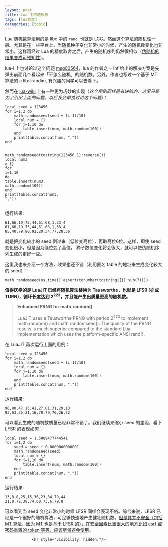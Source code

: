 ```yaml
---
layout: post
title: Lua 中的随机数  
tags: [lua文章]
categories: [topic]
---
```

<p>Lua 随机数算法用的是 libc 中的 <code class="highlighter-rouge">rand</code>, 也就是 LCG。然而这个算法的随机性一般。尤其是在一些平台上，当随机种子变化非常小的时候，产生的随机数变化也非常小。这样再经过 Lua 的精度取舍之后，产生的随机序列仍然很相似（<u>伪随机的结果变成可预知性</u>）。</p>

<p>lua-l 上也讨论过这个问题 <a href="http://lua-users.org/lists/lua-l/2007-03/msg00564.html">msg00564</a>，lua 的作者之一 lhf 给出的解决方案是先弹出前面几个看起来「不怎么随机」的随机数。另外，作者也写过一个基于 MT 算法的 c lib: lrandim, 有兴趣的同学可以去看下。</p>

<p>然而在 <a href="http://lua-users.org/wiki/MathLibraryTutorial">lua-wiki</a> 上有一种更为巧妙的实现（<em>这个用例同样是有缺陷的，这里只是为了引出上面的问题。以后我会单独讨论这个问题</em>）：</p>

<div class="language-lua highlighter-rouge"><div class="highlight"><pre class="highlight"><code><span class="kd">local</span> <span class="n">seed</span> <span class="o">=</span> <span class="mi">123456</span>
<span class="k">for</span> <span class="n">i</span><span class="o">=</span><span class="mi">1</span><span class="p">,</span><span class="mi">2</span> <span class="k">do</span>
    <span class="nb">math.randomseed</span><span class="p">(</span><span class="n">seed</span> <span class="o">+</span> <span class="p">(</span><span class="n">i</span><span class="o">-</span><span class="mi">1</span><span class="p">)</span><span class="o">/</span><span class="mi">10</span><span class="p">)</span>
    <span class="kd">local</span> <span class="n">num</span> <span class="o">=</span> <span class="p">{}</span>
    <span class="k">for</span> <span class="n">j</span><span class="o">=</span><span class="mi">1</span><span class="p">,</span><span class="mi">10</span> <span class="k">do</span>
        <span class="nb">table.insert</span><span class="p">(</span><span class="n">num</span><span class="p">,</span> <span class="nb">math.random</span><span class="p">(</span><span class="mi">100</span><span class="p">))</span>
    <span class="k">end</span>
    <span class="nb">print</span><span class="p">(</span><span class="nb">table.concat</span><span class="p">(</span><span class="n">num</span><span class="p">,</span> <span class="s2">&#34;,&#34;</span><span class="p">))</span>
<span class="k">end</span>

<span class="nb">math.randomseed</span><span class="p">(</span><span class="nb">tostring</span><span class="p">(</span><span class="mi">123456</span><span class="p">.</span><span class="mi">1</span><span class="p">):</span><span class="n">reverse</span><span class="p">())</span>
<span class="kd">local</span> <span class="n">num3</span> <span class="o">=</span> <span class="p">{}</span>
<span class="k">for</span> <span class="n">i</span><span class="o">=</span><span class="mi">1</span><span class="p">,</span><span class="mi">10</span> <span class="k">do</span>
    <span class="nb">table.insert</span><span class="p">(</span><span class="n">num3</span><span class="p">,</span> <span class="nb">math.random</span><span class="p">(</span><span class="mi">100</span><span class="p">))</span>
<span class="k">end</span>
<span class="nb">print</span><span class="p">(</span><span class="nb">table.concat</span><span class="p">(</span><span class="n">num3</span><span class="p">,</span> <span class="s2">&#34;,&#34;</span><span class="p">))</span>
</code></pre></div></div>

<p>运行结果:</p>

<div class="highlighter-rouge"><div class="highlight"><pre class="highlight"><code>61,66,19,75,44,61,68,1,33,4
61,66,19,75,44,61,68,1,33,4
85,40,79,80,92,20,34,77,28,56
</code></pre></div></div>

<p>就是把变化较小的 seed 倒过来（低位变高位），再取高位6位。这样，即使 seed 变化很小，但是因为低位变了高位， 种子数值变化将会很大，就可以使伪随机序列生成的更好一些。</p>

<p>这里我也来介绍一个方法，效果也还不错（利用匿名 table 的地址来生成变化较大的 seed）：</p>

<div class="language-lua highlighter-rouge"><div class="highlight"><pre class="highlight"><code><span class="nb">math.randomseed</span><span class="p">(</span><span class="nb">os.time</span><span class="p">()</span><span class="o">+</span><span class="nb">assert</span><span class="p">(</span><span class="nb">tonumber</span><span class="p">(</span><span class="nb">tostring</span><span class="p">({}):</span><span class="n">sub</span><span class="p">(</span><span class="mi">7</span><span class="p">))))</span>
</code></pre></div></div>

<p><strong>值得庆幸的是 LuaJIT 已经将随机算法替换为 Tausworthe，也就是 LFSR (亦或 TURN)，循环长度达到 2<sup>223</sup>，并且能产生出质量更高的随机数。</strong></p>

<blockquote>
  <p><strong>Enhanced PRNG for math.random()</strong>
<br/><br/>
LuaJIT uses a Tausworthe PRNG with period 2<sup>223</sup> to implement math.random() and math.randomseed(). The quality of the PRNG results is much superior compared to the standard Lua implementation which uses the platform-specific ANSI rand().</p>
</blockquote>

<p>在 LuaJIT 再次运行上面的用例：</p>

<div class="language-lua highlighter-rouge"><div class="highlight"><pre class="highlight"><code><span class="kd">local</span> <span class="n">seed</span> <span class="o">=</span> <span class="mi">123456</span>
<span class="k">for</span> <span class="n">i</span><span class="o">=</span><span class="mi">1</span><span class="p">,</span><span class="mi">2</span> <span class="k">do</span>
    <span class="nb">math.randomseed</span><span class="p">(</span><span class="n">seed</span> <span class="o">+</span> <span class="p">(</span><span class="n">i</span><span class="o">-</span><span class="mi">1</span><span class="p">)</span><span class="o">/</span><span class="mi">10</span><span class="p">)</span>
    <span class="kd">local</span> <span class="n">num</span> <span class="o">=</span> <span class="p">{}</span>
    <span class="k">for</span> <span class="n">j</span><span class="o">=</span><span class="mi">1</span><span class="p">,</span><span class="mi">10</span> <span class="k">do</span>
        <span class="nb">table.insert</span><span class="p">(</span><span class="n">num</span><span class="p">,</span> <span class="nb">math.random</span><span class="p">(</span><span class="mi">100</span><span class="p">))</span>
    <span class="k">end</span>
    <span class="nb">print</span><span class="p">(</span><span class="nb">table.concat</span><span class="p">(</span><span class="n">num</span><span class="p">,</span> <span class="s2">&#34;,&#34;</span><span class="p">))</span>
<span class="k">end</span>
</code></pre></div></div>

<p>运行结果:</p>

<div class="highlighter-rouge"><div class="highlight"><pre class="highlight"><code>96,80,47,13,41,27,81,31,29,13
93,63,35,31,16,70,79,76,26,72
</code></pre></div></div>

<p>可以看到生成的随机数质量已经非常不错了。我们继续来缩小 seed 的差距，看下 LFSR 的表现如何：</p>

<div class="language-lua highlighter-rouge"><div class="highlight"><pre class="highlight"><code><span class="kd">local</span> <span class="n">seed</span> <span class="o">=</span> <span class="mi">1</span><span class="p">.</span><span class="mi">5089477744541</span>
<span class="k">for</span> <span class="n">i</span><span class="o">=</span><span class="mi">1</span><span class="p">,</span><span class="mi">2</span> <span class="k">do</span>
    <span class="n">seed</span> <span class="o">=</span> <span class="n">seed</span> <span class="o">+</span> <span class="mi">0</span><span class="p">.</span><span class="mi">0000000000001</span>
    <span class="nb">math.randomseed</span><span class="p">(</span><span class="n">seed</span><span class="p">)</span>
    <span class="kd">local</span> <span class="n">num</span> <span class="o">=</span> <span class="p">{}</span>
    <span class="k">for</span> <span class="n">j</span><span class="o">=</span><span class="mi">1</span><span class="p">,</span><span class="mi">10</span> <span class="k">do</span>
        <span class="nb">table.insert</span><span class="p">(</span><span class="n">num</span><span class="p">,</span> <span class="nb">math.random</span><span class="p">(</span><span class="mi">100</span><span class="p">))</span>
    <span class="k">end</span>
    <span class="nb">print</span><span class="p">(</span><span class="nb">table.concat</span><span class="p">(</span><span class="n">num</span><span class="p">,</span> <span class="s2">&#34;,&#34;</span><span class="p">))</span>
<span class="k">end</span>
</code></pre></div></div>

<p>运行结果:</p>

<div class="highlighter-rouge"><div class="highlight"><pre class="highlight"><code>13,8,8,25,15,36,23,84,79,44
21,8,72,38,74,60,73,6,79,8
</code></pre></div></div>

<p>可以看到当 seed 变化非常小的时候 LFSR 同样会表现不俗。综合来说，LFSR 已经是一个很好的随机算法，可足够快速地产生健壮随机数。<u>但是其并不安全（包括 MT 算法，因为 MT 也是基于 LFSR 的），在安全因素比重很大的地方比如 csrf 或密码重置的 token 等等，应该尽量避免使用</u>。</p>


                <hr style="visibility: hidden;"/>